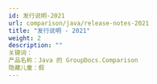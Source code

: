 ```yaml
---
id: 发行说明-2021
url: comparison/java/release-notes-2021
title: "发行说明 - 2021"
weight: 2
description: ""
关键词：
产品名称：Java 的 GroupDocs.Comparison
隐藏儿童：假
---
```


